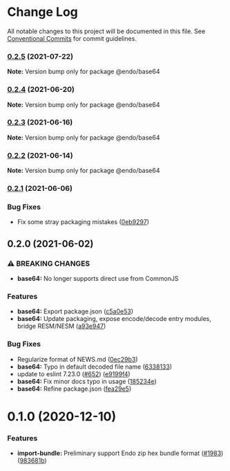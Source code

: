 # Change Log

All notable changes to this project will be documented in this file.
See [Conventional Commits](https://conventionalcommits.org) for commit guidelines.

### [0.2.5](https://github.com/endojs/endo/compare/@endo/base64@0.2.4...@endo/base64@0.2.5) (2021-07-22)

**Note:** Version bump only for package @endo/base64





### [0.2.4](https://github.com/endojs/endo/compare/@endo/base64@0.2.3...@endo/base64@0.2.4) (2021-06-20)

**Note:** Version bump only for package @endo/base64





### [0.2.3](https://github.com/endojs/endo/compare/@endo/base64@0.2.2...@endo/base64@0.2.3) (2021-06-16)

**Note:** Version bump only for package @endo/base64





### [0.2.2](https://github.com/endojs/endo/compare/@endo/base64@0.2.1...@endo/base64@0.2.2) (2021-06-14)

**Note:** Version bump only for package @endo/base64





### [0.2.1](https://github.com/endojs/endo/compare/@endo/base64@0.2.0...@endo/base64@0.2.1) (2021-06-06)


### Bug Fixes

* Fix some stray packaging mistakes ([0eb9297](https://github.com/endojs/endo/commit/0eb9297b1fc9753c235c53d746aa7d7994781216))



## 0.2.0 (2021-06-02)


### ⚠ BREAKING CHANGES

* **base64:** No longer supports direct use from CommonJS

### Features

* **base64:** Export package.json ([c5a0e53](https://github.com/endojs/endo/commit/c5a0e534cfb43c32ae3eb62c3bd85a8652f8b417))
* **base64:** Update packaging, expose encode/decode entry modules, bridge RESM/NESM ([a93e947](https://github.com/endojs/endo/commit/a93e9472b24447f4e1fc790191f6953a9285ecfa))


### Bug Fixes

* Regularize format of NEWS.md ([0ec29b3](https://github.com/endojs/endo/commit/0ec29b34a18b17cc6b90e5a46575e634714e978e))
* **base64:** Typo in default decoded file name ([6338133](https://github.com/endojs/endo/commit/6338133150c4e4dc7dfd465f726286f4d742c1f7))
* update to eslint 7.23.0 ([#652](https://github.com/endojs/endo/issues/652)) ([e9199f4](https://github.com/endojs/endo/commit/e9199f41c511b5df10593d931febdd90693b011a))
* **base64:** Fix minor docs typo in usage ([185234e](https://github.com/endojs/endo/commit/185234efd86673e647d9ef303a5626233ac659dd))
* **base64:** Refine package.json ([fea29e5](https://github.com/endojs/endo/commit/fea29e5e3ffb574b32cf09bf0039f0816a203511))



# 0.1.0 (2020-12-10)


### Features

* **import-bundle:** Preliminary support Endo zip hex bundle format ([#1983](https://github.com/Agoric/agoric-sdk/issues/1983)) ([983681b](https://github.com/Agoric/agoric-sdk/commit/983681bfc4bf512b6bd90806ed9220cd4fefc13c))

